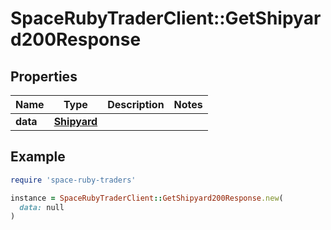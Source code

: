 # SpaceRubyTraderClient::GetShipyard200Response

## Properties

| Name | Type | Description | Notes |
| ---- | ---- | ----------- | ----- |
| **data** | [**Shipyard**](Shipyard.md) |  |  |

## Example

```ruby
require 'space-ruby-traders'

instance = SpaceRubyTraderClient::GetShipyard200Response.new(
  data: null
)
```

